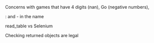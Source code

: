 Concerns with games that have 4 digits (nan), Go (negative numbers),

: and - in the name

read_table vs Selenium

Checking returned objects are legal
